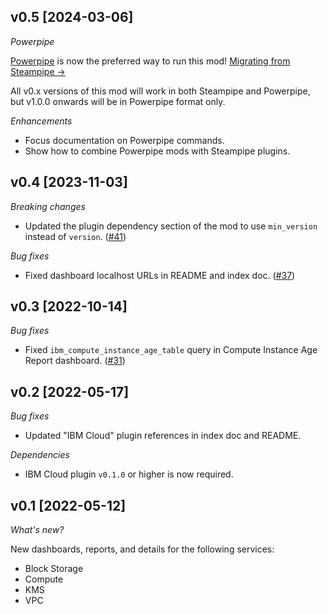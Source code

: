 ## v0.5 [2024-03-06]

_Powerpipe_

[Powerpipe](https://powerpipe.io) is now the preferred way to run this mod!  [Migrating from Steampipe →](https://powerpipe.io/blog/migrating-from-steampipe)

All v0.x versions of this mod will work in both Steampipe and Powerpipe, but v1.0.0 onwards will be in Powerpipe format only.

_Enhancements_

- Focus documentation on Powerpipe commands.
- Show how to combine Powerpipe mods with Steampipe plugins.

## v0.4 [2023-11-03]

_Breaking changes_

- Updated the plugin dependency section of the mod to use `min_version` instead of `version`. ([#41](https://github.com/turbot/steampipe-mod-ibm-insights/pull/41))

_Bug fixes_

- Fixed dashboard localhost URLs in README and index doc. ([#37](https://github.com/turbot/steampipe-mod-ibm-insights/pull/37))

## v0.3 [2022-10-14]

_Bug fixes_

- Fixed `ibm_compute_instance_age_table` query in Compute Instance Age Report dashboard. ([#31](https://github.com/turbot/steampipe-mod-ibm-insights/pull/31))

## v0.2 [2022-05-17]

_Bug fixes_

- Updated "IBM Cloud" plugin references in index doc and README.

_Dependencies_

- IBM Cloud plugin `v0.1.0` or higher is now required.

## v0.1 [2022-05-12]

_What's new?_

New dashboards, reports, and details for the following services:
- Block Storage
- Compute
- KMS
- VPC

